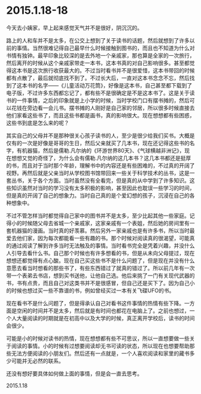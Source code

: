 2015.1.18-18
=============

今天去小姨家，早上起来感觉天气并不是很好，阴沉沉的。

路上的人和车并不是太多，在公交上想到了关于读书的话题，然后就想到了许多以前的事情。当然很难记得自己最早什么时候接触到图书的，而且也不知道为什么对书情有独钟。最早印象比较深的是去外地一个亲戚家，那也算是全家的一次旅行，然后离开的时候从这个亲戚家带走一本书，这本书真的对自己影响很多。甚至都觉得这本书是这次旅行收获最大的。不过当时看书并不是很爱惜，这本书带回的时候都有点散了，最后就彻底找不到了。不过长大后，一直对这本书念念不忘，然后找到了这本书的名字——《儿童活动万花筒》，好像是这本书，自己甚至都下载到了电子版，不过许多东西都忘记了，都有些不是很确定是不是这本书了。这是关于读书的一件事情，之后的印象就是上小学的时候，当时学校门口有摆书摊的，然后可以花钱在旁边看一会儿书。摆书摊的人刚好是自己家的邻居，所以很多时候直接去他们家看这些书了，而且这些书都是画书，真的影响很大。现在想想都有些困惑，这些书到底是怎么来的呢？

其实自己的父母并不是那种很关心孩子读书的人，至少是很少给我们买书。大概是仅有的一次是好像是哥哥的生日，然后父亲就买了几本书，现在还记得这些书的名字，有机器猫，然后是儒勒.凡尔纳的《环游世界80天》、《气球横越非洲记》，现在想想又觉的奇怪了，为什么会有儒勒.凡尔纳的这几本书？这几本书都还是挺厚的书，而且对于当时那个年龄，理解书中的内容还是有些困难的，不过真的开阔了视野。再然后就是父亲当时从学校图书馆带回来一些关于科学技术的丛书，这是一套丛书，关于各个方面。当时虽然没有全看完，但是真的从中学到了许多知识。这些知识虽然对当时的学习没有太多积极的影响，甚至因此也耽误一些学习的时间，但是真的开阔了自己的想象力。当时自己真的是个爱幻想的孩子，沉浸在自己的各种想象中。

不过不管怎样当时都觉得自己家中的图书并不是太多，至少比起其他一些家庭。记得小的时候随父母去省城一个亲戚家，这家亲戚有一个表姐，然后她的房间里有一套机器猫的漫画。当时真的好羡慕。然后另外一家亲戚也是有许多书，所以当时最爱去他们家，因为每次都能看一些有趣的书。那个时候对阅读真的很渴望，可能真的通过阅读了解到许多当时无法触及的事情。当时看书完全是凭着兴趣，并没什么人引导去看什么书。自己那个时候也有许多想看的书，但是从未向父母提过，现在想想还都觉得有点心酸。现在自己买这些书不是什么问题了，但是现在并没有什么意愿去看当时想看的那些书了，有些东西错过了就真的错过了。所以前几年有一次带一个表弟去书店，想到买书送他，让他自己选。他后来挑了一门有关现代武器的书，书有点贵，而且自己对这类书并不是很感冒，但自己还是买下了。因为自己小的时候也想过买一些不靠谱的书，例如曾经买过一本有关飞碟UFO的书。

现在看书不是什么问题了，但是得承认自己对看书这件事情的热情有些下降。一方面是空闲的时间并不是太多，然后就是有时间也都花在电脑上了。之前也想过，一个人大量阅读的时期就是在初高中以及大学的时候，真正离开学校后，读书的时间会很少。

可能是小的时候对读书的热情，现在想想都有些不可思议，所以一直想要做一些关于阅读的事情。小的时候有过想要阅读却无书可读的状态，所以现在也想要帮助那些无法方便阅读的小朋友们。然后还有一点就是，一个人喜欢阅读和家里的藏书多少可能并无必然的联系。

还没有想好要具体如何做上面的事情，但是会一直去思考。

2015.1.18